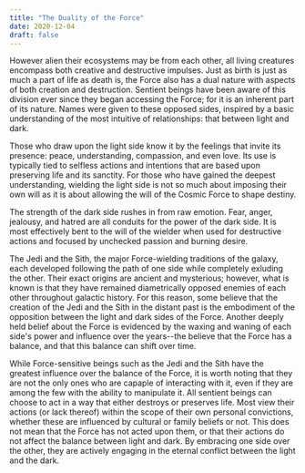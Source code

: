 ```yaml
---
title: "The Duality of the Force"
date: 2020-12-04
draft: false
---
```

However alien their ecosystems may be from each other, all living creatures encompass both creative and destructive impulses. Just as birth is just as much a part of life as 
death is, the Force also has a dual nature with aspects of both creation and destruction. Sentient beings have been aware of this division ever since they began accessing the 
Force; for it is an inherent part of its nature. Names were given to these opposed sides, inspired by a basic understanding of the most intuitive of relationships: that between 
light and dark.

Those who draw upon the light side know it by the feelings that invite its presence: peace, understanding, compassion, and even love. Its use is typically tied to selfless
actions and intentions that are based upon preserving life and its sanctity. For those who have gained the deepest understanding, wielding the light side is not so much about 
imposing their own will as it is about allowing the will of the Cosmic Force to shape destiny.

The strength of the dark side rushes in from raw emotion. Fear, anger, jealousy, and hatred are all conduits for the power of the dark side. It is most effectively bent to the 
will of the wielder when used for destructive actions and focused by unchecked passion and burning desire.

The Jedi and the Sith, the major Force-wielding traditions of the galaxy, each developed following the path of one side while completely exluding the other. Their exact 
origins are ancient and mysterious; however, what is known is that they have remained diametrically opposed enemies of each other throughout galactic history. For this reason, 
some believe that the creation of the Jedi and the Sith in the distant past is the embodiment of the opposition between the light and dark sides of the Force. Another deeply
held belief about the Force is evidenced by the waxing and waning of each side's power and influence over the years--the believe that the Force has a balance, and that this 
balance can shift over time.

While Force-sensitive beings such as the Jedi and the Sith have the greatest influence over the balance of the Force, it is worth noting that they are not the only ones who are 
capaple of interacting with it, even if they are among the few with the ability to manipulate it. All sentient beings can choose to act in a way that either destroys or preserves 
life. Most view their actions (or lack thereof) within the scope of their own personal convictions, whether these are influenced by cultural or family beliefs or not. This does 
not mean that the Force has not acted upon them, or that their actions do not affect the balance between light and dark. By embracing one side over the other, they are
actively engaging in the eternal conflict between the light and the dark. 

